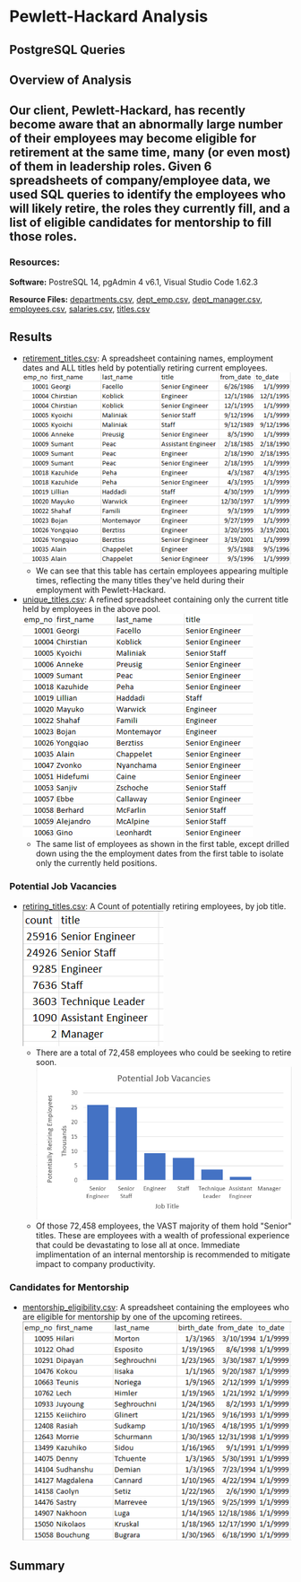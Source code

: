 # Pewlett-Hackard Analysis

PostgreSQL Queries
---
## Overview of Analysis

Our client, Pewlett-Hackard, has recently become aware that an abnormally large number of their employees may become eligible for retirement at the same time, many (or even most) of them in leadership roles.  Given 6 spreadsheets of company/employee data, we used SQL queries to identify the employees who will likely retire, the roles they currently fill, and a list of eligible candidates for mentorship to fill those roles.
---
### Resources:
**Software:** PostreSQL 14, pgAdmin 4 v6.1, Visual Studio Code 1.62.3

**Resource Files:** [departments.csv](https://github.com/ZeroDarkHardy/Pewlett-Hackard_analysis/blob/main/Data/departments.csv), [dept_emp.csv](https://github.com/ZeroDarkHardy/Pewlett-Hackard_analysis/blob/main/Data/dept_emp.csv), [dept_manager.csv](https://github.com/ZeroDarkHardy/Pewlett-Hackard_analysis/blob/main/Data/dept_manager.csv), [employees.csv](https://github.com/ZeroDarkHardy/Pewlett-Hackard_analysis/blob/main/Data/employees.csv), [salaries.csv](https://github.com/ZeroDarkHardy/Pewlett-Hackard_analysis/blob/main/Data/salaries.csv), [titles.csv](https://github.com/ZeroDarkHardy/Pewlett-Hackard_analysis/blob/main/Data/titles.csv)

## Results

- [retirement_titles.csv](https://github.com/ZeroDarkHardy/Pewlett-Hackard_analysis/blob/main/Data/retirement_titles.csv): A spreadsheet containing names, employment dates and ALL titles held by potentially retiring current employees.
![retirement_titles.png](https://github.com/ZeroDarkHardy/Pewlett-Hackard_analysis/blob/main/Resources/retirement_titles.png)
    - We can see that this table has certain employees appearing multiple times, reflecting the many titles they've held during their employment with Pewlett-Hackard.
- [unique_titles.csv](https://github.com/ZeroDarkHardy/Pewlett-Hackard_analysis/blob/main/Data/unique_titles.csv): A refined spreadsheet containing only the current title held by employees in the above pool.
![unique_titles.png](https://github.com/ZeroDarkHardy/Pewlett-Hackard_analysis/blob/main/Resources/unique_titles.png)
    - The same list of employees as shown in the first table, except drilled down using the the employment dates from the first table to isolate only the currently held positions.

### Potential Job Vacancies
- [retiring_titles.csv](https://github.com/ZeroDarkHardy/Pewlett-Hackard_analysis/blob/main/Data/retiring_titles.csv): A Count of potentially retiring employees, by job title.
![retiring_titles.png](https://github.com/ZeroDarkHardy/Pewlett-Hackard_analysis/blob/main/Resources/retiring_titles.png)
    - There are a total of 72,458 employees who could be seeking to retire soon.
![retiring_titles_barchart.png](https://github.com/ZeroDarkHardy/Pewlett-Hackard_analysis/blob/main/Resources/retiring_titles_barchart.png)
    - Of those 72,458 employees, the VAST majority of them hold "Senior" titles.  These are employees with a wealth of professional experience that could be devastating to lose all at once.  Immediate implimentation of an internal mentorship is recommended to mitigate impact to company productivity.

### Candidates for Mentorship
- [mentorship_eligibility.csv](https://github.com/ZeroDarkHardy/Pewlett-Hackard_analysis/blob/main/Data/mentorship_eligibility.csv): A spreadsheet containing the employees who are eligible for mentorship by one of the upcoming retirees.
![mentorship_eligibility.png](https://github.com/ZeroDarkHardy/Pewlett-Hackard_analysis/blob/main/Resources/mentorship_eligibility.png)


## Summary